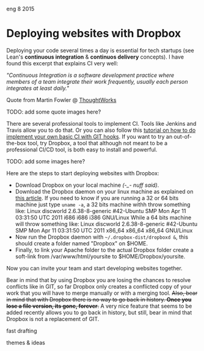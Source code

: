 <permalink>eng</permalink>
<month>8</month>
<year>2015</year>

# Deploying websites with Dropbox

Deploying your code several times a day is essential for tech startups (see Lean's **continuous integration** & **continuos delivery** concepts). I have found this excerpt that explains CI very well:

*"Continuous Integration is a software development practice where members of a team integrate their work frequently, usually each person integrates at least daily."*

Quote from Martin Fowler @ [ThoughtWorks](https://www.thoughtworks.com/continuous-delivery)

<hidden>TODO: add some quote images here?</hidden>

There are several professional tools to implement CI. Tools like Jenkins and Travis allow you to do that. Or you can also follow this [tutorial on how to do implement your own basic CI with GIT hooks](http://https://www.digitalocean.com/community/tutorials/how-to-use-git-hooks-to-automate-development-and-deployment-tasks). If you want to try an out-of-the-box tool, try Dropbox, a tool that although not meant to be a professional CI/CD tool, is both easy to install and powerful.

<hidden>TODO: add some images here?</hidden>

Here are the steps to start deploying websites with Dropbox:

 - Download Dropbox on your local machine *(-_- nuff said)*.
 - Download the Dropbox daemon on your linux machine as explained on [this article](https://www.dropbox.com/install?os=lnx). If you need to know if you are running a 32 or 64 bits machine just type `uname -a`, a 32 bits machine withh throw something like:
 Linux discworld 2.6.38-8-generic #42-Ubuntu SMP Mon Apr 11 03:31:50 UTC 2011 i686 i686 i386 GNU/Linux
 While a 64 bits machine will throw something like:
 Linux discworld 2.6.38-8-generic #42-Ubuntu SMP Mon Apr 11 03:31:50 UTC 2011 x86_64 x86_64 x86_64 GNU/Linux 
 - Now run the Dropbox daemon with `~/.dropbox-dist/dropboxd &`, this should create a folder named "Dropbox" on $HOME.
 - Finally, to link your Apache folder to the actual Dropbox folder create a soft-link from /var/www/html/yoursite to $HOME/Dropbox/yoursite.

Now you can invite your team and start developing websites together.

Bear in mind that by using Dropbox you are losing the chances to resolve conflicts like in GIT, so far Dropbox only creates a conflicted copy of your work that you will have to merge manually or with a merging tool. ~~Also, bear in mind that with Dropbox there is no way to go back in history. **Once you lose a file version, its gone, forever**.~~ A very nice feature that seems to be added recently allows you to go back in history, but still, bear in mind that Dropbox is not a replacement of GIT.
 
<hidden>fast drafting</hidden>

<hidden>themes & ideas</hidden>


